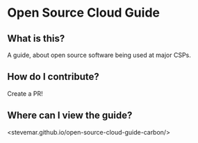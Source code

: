 # Open Source Cloud Guide

## What is this?

A guide, about open source software being used at major CSPs.

## How do I contribute?

Create a PR!

## Where can I view the guide?

<stevemar.github.io/open-source-cloud-guide-carbon/>
